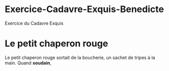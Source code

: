 # Exercice-Cadavre-Exquis-Benedicte
Exercice du Cadavre Exquis

Le petit chaperon rouge
=======================
Le petit chaperon rouge sortait de la boucherie, un sachet de tripes à la main. Quand **soudain**, 
